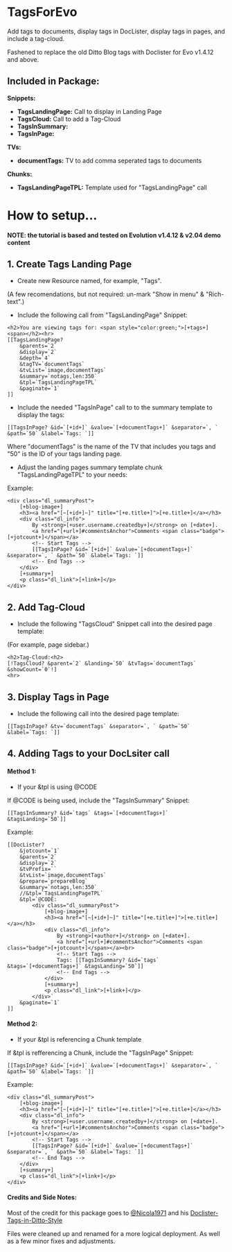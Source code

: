 # TagsForEvo
Add tags to documents, display tags in DocLister, display tags in pages, and include a tag-cloud.

Fashened to replace the old Ditto Blog tags with Doclister for Evo v1.4.12 and above.


## Included in Package:
**Snippets:** 
* **TagsLandingPage:** Call to display in Landing Page
* **TagsCloud:** Call to add a Tag-Cloud
* **TagsInSummary:** 
* **TagsInPage:** 

**TVs:** 
* **documentTags:** TV to add comma seperated tags to documents

**Chunks:** 
* **TagsLandingPageTPL:** Template used for "TagsLandingPage" call



# How to setup...

#### NOTE: the tutorial is based and tested on Evolution v1.4.12 & v2.04 demo content

## 1. Create Tags Landing Page

* Create new Resource named, for example, "Tags".

(A few recomendations, but not required: un-mark "Show in menu" & "Rich-text".)

* Include the following call from "TagsLandingPage" Snippet:

```
<h2>You are viewing tags for: <span style="color:green;">[+tags+]<span></h2><hr>
[[TagsLandingPage?
	&parents=`2`
	&display=`2`
	&depth=`4`
	&tagTV=`documentTags`
	&tvList=`image,documentTags`
	&summary=`notags,len:350`
	&tpl=`TagsLandingPageTPL`
	&paginate=`1`
]]
```



* Include the needed "TagsInPage" call to  to the summary template to display the tags:

```
[[TagsInPage? &id=`[+id+]` &value=`[+documentTags+]` &separator=`, ` &path=`50` &label=`Tags: `]]
```

Where "documentTags" is the name of the TV that includes you tags and "50" is the ID of your tags landing page.


* Adjust the landing pages summary template chunk "TagsLandingPageTPL" to your needs:

Example:
```
<div class="dl_summaryPost">
	[+blog-image+]	
	<h3><a href="[~[+id+]~]" title="[+e.title+]">[+e.title+]</a></h3>
	<div class="dl_info">
		By <strong>[+user.username.createdby+]</strong> on [+date+].
		<a href="[+url+]#commentsAnchor">Comments <span class="badge">[+jotcount+]</span></a>
		<!-- Start Tags -->
		[[TagsInPage? &id=`[+id+]` &value=`[+documentTags+]` &separator=`, ` &path=`50` &label=`Tags: `]]
		<!-- End Tags -->
	</div>
	[+summary+]
	<p class="dl_link">[+link+]</p>
</div>
```



## 2. Add Tag-Cloud

* Include the following "TagsCloud" Snippet call into the desired page template:

(For example, page sidebar.)

```
<h2>Tag-Cloud:<h2>
[!TagsCloud? &parent=`2` &landing=`50` &tvTags=`documentTags` &showCount=`0`!]
<hr>
```

## 3. Display Tags in Page

* Include the following call into the desired page template:

```
[[TagsInPage? &tv=`documentTags` &separator=`, ` &path=`50` &label=`Tags: `]]
```

## 4. Adding Tags to your DocLsiter call

#### Method 1:

* If your &tpl is using @CODE

If @CODE is being used, include the "TagsInSummary" Snippet:

```
[[TagsInSummary? &id=`tags` &tags=`[+documentTags+]` &tagsLanding=`50`]]
```

Example:
```
[[DocLister? 
	&jotcount=`1`
	&parents=`2` 
	&display=`2`
	&tvPrefix=``
	&tvList=`image,documentTags`
	&prepare=`prepareBlog`
	&summary=`notags,len:350` 
	//&tpl=`TagsLandingPageTPL`
	&tpl=`@CODE:
		<div class="dl_summaryPost">
			[+blog-image+]	
			<h3><a href="[~[+id+]~]" title="[+e.title+]">[+e.title+]</a></h3>
			<div class="dl_info">
				By <strong>[+author+]</strong> on [+date+].
				<a href="[+url+]#commentsAnchor">Comments <span class="badge">[+jotcount+]</span></a><br>
				<!-- Start Tags -->
				Tags: [[TagsInSummary? &id=`tags` &tags=`[+documentTags+]` &tagsLanding=`50`]]
				<!-- End Tags -->
			</div>
			[+summary+]
			<p class="dl_link">[+link+]</p>
		</div>` 
	&paginate=`1` 
]]
```

#### Method 2:

* If your &tpl is referencing a Chunk template

If &tpl is refferencing a Chunk, include the "TagsInPage" Snippet:

```
[[TagsInPage? &id=`[+id+]` &value=`[+documentTags+]` &separator=`, ` &path=`50` &label=`Tags: `]]
```

Example:
```
<div class="dl_summaryPost">
	[+blog-image+]	
	<h3><a href="[~[+id+]~]" title="[+e.title+]">[+e.title+]</a></h3>
	<div class="dl_info">
		By <strong>[+user.username.createdby+]</strong> on [+date+].
		<a href="[+url+]#commentsAnchor">Comments <span class="badge">[+jotcount+]</span></a>
		<!-- Start Tags -->
		[[TagsInPage? &id=`[+id+]` &value=`[+documentTags+]` &separator=`, ` &path=`50` &label=`Tags: `]]
		<!-- End Tags -->
	</div>
	[+summary+]
	<p class="dl_link">[+link+]</p>
</div>
```


#### Credits and Side Notes:

Most of the credit for this package goes to [@Nicola1971](https://github.com/Nicola1971) and his [Doclister-Tags-in-Ditto-Style](https://github.com/Nicola1971/Doclister-Tags-in-Ditto-Style)

Files were cleaned up and renamed for a more logical deployment. As well as a few minor fixes and adjustments.